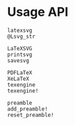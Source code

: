 # Usage API

```@docs
latexsvg
@Lsvg_str
```

```@docs
LaTeXSVG
printsvg
savesvg
```

```@docs
PDFLaTeX
XeLaTeX
texengine
texengine!
```

```@docs
preamble
add_preamble!
reset_preamble!
```
